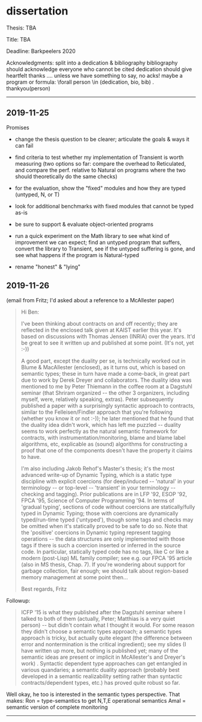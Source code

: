 dissertation
===

Thesis: TBA

Title: TBA

Deadline: Barkpeelers 2020


Acknowledgments:
 split into a dedication & bibliography
 bibliography should acknowledge everyone who cannot be cited
 dedication should give heartfelt thanks
 .... unless we have something to say, no acks!
   maybe a program or formula: \forall person \in (dedication, bio, bib) . thankyou(person)

- - -

2019-11-25
---

Promises

- change the thesis question to be clearer; articulate the goals & ways it can fail

- find criteria to test whether my implementation of Transient is
  worth measuring (two options so far: compare the overhead to
  Reticulated, and compare the perf. relative to Natural on programs
  where the two should theoretically do the same checks)

- for the evaluation, show the "fixed" modules and how they are typed
  (untyped, N, or T)

- look for additional benchmarks with fixed modules that cannot be typed as-is

- be sure to support & evaluate object-oriented programs

- run a quick experiment on the Math library to see what kind of
  improvement we can expect; find an untyped program that suffers,
  convert the library to Transient, see if the untyped suffering is
  gone, and see what happens if the program is Natural-typed

- rename "honest" & "lying"


2019-11-26
---

(email from Fritz; I'd asked about a reference to a McAllester paper)

> Hi Ben:
> 
> I've been thinking about contracts on and off recently; they are reflected in
> the enclosed talk given at KAIST earlier this year.  It's based on discussions
> with Thomas Jensen (INRIA) over the years.  It'd be great to see it written up
> and published at some point.  (It's not, yet :-))
> 
> A good part, except the duality per se, is technically worked out in Blume &
> MacAllester (enclosed), as it turns out, which is based on semantic types;
> these in turn have made a come-back, in great part due to work by Derek Dreyer
> and collaborators.  The duality idea was mentioned to me by Peter Thiemann in
> the coffee room at a Dagstuhl seminar (that Shriram organized -- the other 3
> organizers, including myself, were, relatively speaking, extras).  Peter
> subsequently published a paper with a surprisingly syntactic approach to
> contracts, similar to the Felleisen/Findler approach that you're following
> (whether you know it or not :-)); he later mentioned that he found that the
> duality idea didn't work, which has left me puzzled -- duality seems to work
> perfectly as the natural semantic framework for contracts, with
> instrumentation/monitoring, blame and blame label algorithms, etc, explicable
> as (sound) algorithms for constructing a proof that one of the components
> doesn't have the property it claims to have.  
> 
> I'm also including Jakob Rehof's Master's thesis; it's the most advanced
> write-up of Dynamic Typing, which is a static type discipline with explicit
> coercions (for deep/induced -- 'natural' in your terminology -- or top-level --
> 'transient' in your terminology -- checking and tagging).  Prior publications
> are in LFP '92, ESOP '92, FPCA '95, Science of Computer Programming '94.  In
> terms of 'gradual typing', sections of code without coercions are
> statically/fully typed in Dynamic Typing; those with coercions are dynamically
> typed/run-time typed ('untyped'), though some tags and checks may be omitted
> when it's statically proved to be safe to do so.  Note that the 'positive'
> coercions in Dynamic typing represent tagging operations -- the data structures
> are only implemented with those tags if there is such a coercion inserted or
> inferred in the source code.  In particular, statically typed code has no tags,
> like C or like a modern (post-Lisp)  ML family compiler; see e.g. our FPCA '95
> article (also in MS thesis, Chap. 7).  If you're wondering about support for
> garbage collection, fair enough; we should talk about region-based memory
> management at some point then...
> 
> Best regards,
> Fritz

Followup:

> ICFP '15 is what they published after the Dagstuhl seminar where I talked to
> both of them (actually, Peter; Matthias is a very quiet person) -- but didn't
> contain what I thought it would.  For some reason they didn't choose a
> semantic types approach; a semantic types approach is tricky, but actually
> quite elegant (the difference between error and nontermination is the
> critical ingredient); see my slides (I have written up more, but nothing is
> published yet; many of the semantic ideas are present or implicit in
> McAllester's and Dreyer's work) .  Syntactic dependent type approaches can
> get entangled in various quandaries; a semantic duality approach (probably
> best developed in a semantic realizability setting rather than syntactic
> contracts/dependent types, etc.)  has proved quite robust so far.

Well okay, he too is interested in the semantic types perspective. That makes:
 Ron = type-semantics to get N,T,E operational semantics
 Amal = semantic version of complete monitoring

- - -


